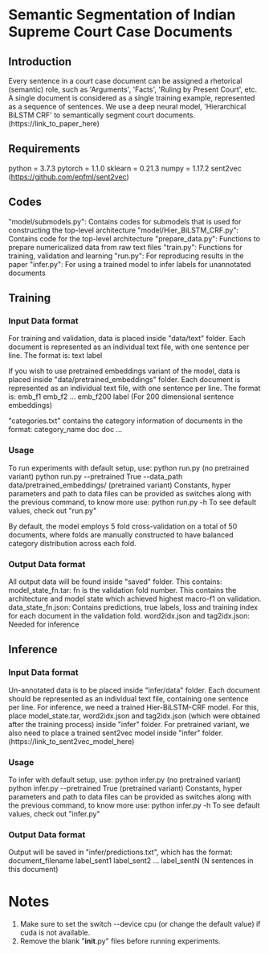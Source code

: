 # Semantic Segmentation of Indian Supreme Court Case Documents

## Introduction
Every sentence in a court case document can be assigned a rhetorical (semantic) role, such as 'Arguments', 'Facts', 'Ruling by Present Court', etc. A single document is considered as a single training example, represented as a sequence of sentences. We use a deep neural model, 'Hierarchical BiLSTM CRF' to semantically segment court documents. (https://link_to_paper_here)

## Requirements
python = 3.7.3
pytorch = 1.1.0
sklearn = 0.21.3
numpy = 1.17.2
sent2vec (https://github.com/epfml/sent2vec)

## Codes
  "model/submodels.py":         Contains codes for submodels that is used for constructing the top-level architecture
  "model/Hier_BiLSTM_CRF.py":   Contains code for the top-level architecture
  "prepare_data.py":            Functions to prepare numericalized data from raw text files
  "train.py":                   Functions for training, validation and learning
  "run.py":                     For reproducing results in the paper
  "infer.py":                   For using a trained model to infer labels for unannotated documents

## Training
### Input Data format
For training and validation, data is placed inside "data/text" folder. Each document is represented as an individual text file, with one sentence per line. The format is: 
  text <TAB> label
  
If you wish to use pretrained embeddings variant of the model, data is placed inside "data/pretrained_embeddings" folder. Each document is represented as an individual text file, with one sentence per line. The format is: 
  emb_f1 <SPACE> emb_f2 <SPACE> ... <SPACE> emb_f200 <TAB> label  (For 200 dimensional sentence embeddings)
  
"categories.txt" contains the category information of documents in the format:
  category_name <TAB> doc <SPACE> doc <SPACE> ...
  
### Usage
To run experiments with default setup, use: 
  python run.py                                                                 (no pretrained variant)
  python run.py --pretrained True --data_path data/pretrained_embeddings/       (pretrained variant)
Constants, hyper parameters and path to data files can be provided as switches along with the previous command, to know more use: 
  python run.py -h
To see default values, check out "run.py"

By default, the model employs 5 fold cross-validation on a total of 50 documents, where folds are manually constructed to have balanced category distribution across each fold.

### Output Data format
All output data will be found inside "saved" folder. This contains:
  model_state_fn.tar:  fn is the validation fold number. This contains the architecture and model state which achieved highest macro-f1 on validation.
  data_state_fn.json:   Contains predictions, true labels, loss and training index for each document in the validation fold.
  word2idx.json and tag2idx.json: Needed for inference
  
## Inference
### Input Data format
Un-annotated data is to be placed inside "infer/data" folder. Each document should be represented as an individual text file, containing one sentence per line.
For inference, we need a trained Hier-BiLSTM-CRF model. For this, place model_state.tar, word2idx.json and tag2idx.json (which were obtained after the training process) inside "infer" folder.
For pretrained variant, we also need to place a trained sent2vec model inside "infer" folder. (https://link_to_sent2vec_model_here)

### Usage
To infer with default setup, use:
  python infer.py                       (no pretrained variant)
  python infer.py --pretrained True     (pretrained variant)
Constants, hyper parameters and path to data files can be provided as switches along with the previous command, to know more use: 
  python infer.py -h
To see default values, check out "infer.py"

### Output Data format
Output will be saved in "infer/predictions.txt", which has the format:
  document_filename <TAB> label_sent1 <COMMA> label_sent2 <COMMA> ... <COMMA> label_sentN     (N sentences in this document)
  
# Notes
1.  Make sure to set the switch --device cpu (or change the default value) if cuda is not available.
2.  Remove the blank "__init__.py" files before running experiments.
